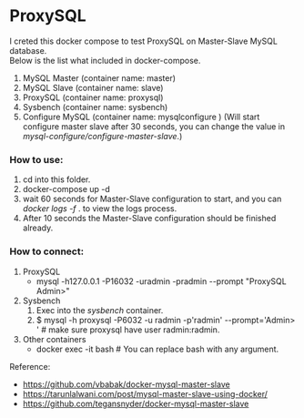 # ProxySQL
I creted this docker compose to test ProxySQL on Master-Slave MySQL database.  
Below is the list what included in docker-compose.
1. MySQL Master (container name: master)
2. MySQL Slave (container name: slave)
3. ProxySQL (container name: proxysql)
4. Sysbench (container name: sysbench)
5. Configure MySQL (container name: mysqlconfigure ) (Will start configure master slave after 30 seconds, you can change the value in *mysql-configure/configure-master-slave*.)  

### How to use:
1. cd into this folder.
2. docker-compose up -d
3. wait 60 seconds for Master-Slave configuration to start, and you can *docker logs -f <mysqlconfigure-container-id>*. to view the logs process.
4. After 10 seconds the Master-Slave configuration should be finished already.

### How to connect:
1. ProxySQL  
    * mysql -h127.0.0.1 -P16032 -uradmin -pradmin --prompt "ProxySQL Admin>"
2. Sysbench
     1. Exec into the *sysbench* container.
     2. $ mysql -h proxysql -P6032 -u radmin -p'radmin' --prompt='Admin> ' # make sure proxysql have user radmin:radmin.
2. Other containers
   * docker exec -it <container-name> bash # You can replace bash with any argument. 

Reference:  
  * https://github.com/vbabak/docker-mysql-master-slave
  * https://tarunlalwani.com/post/mysql-master-slave-using-docker/
  * https://github.com/tegansnyder/docker-mysql-master-slave
